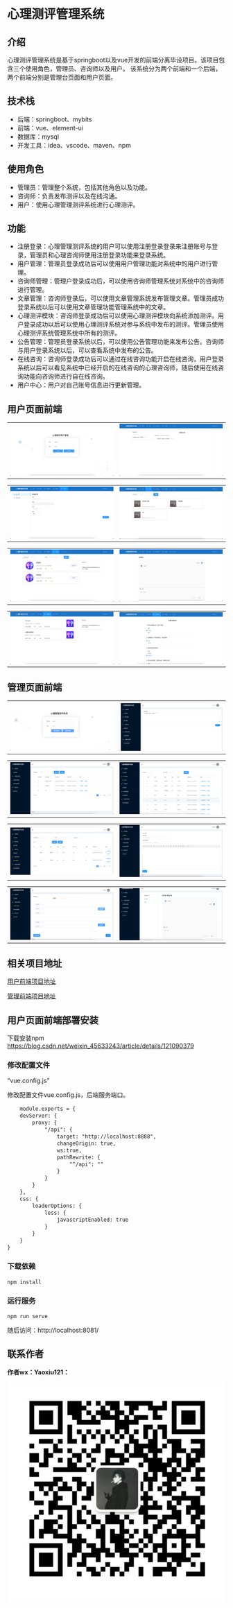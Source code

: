 # 心理测评管理系统

## 介绍
心理测评管理系统是基于springboot以及vue开发的前端分离毕设项目。该项目包含三个使用角色，管理员、咨询师以及用户。
该系统分为两个前端和一个后端，两个前端分别是管理台页面和用户页面。
## 技术栈
- 后端：springboot、mybits
- 前端：vue、element-ui
- 数据库：mysql
- 开发工具：idea、vscode、maven、npm
## 使用角色
- 管理员：管理整个系统，包括其他角色以及功能。
- 咨询师：负责发布测评以及在线沟通。
- 用户：使用心理管理测评系统进行心理测评。

## 功能
- 注册登录：心理管理测评系统的用户可以使用注册登录登录来注册账号与登录，管理员和心理咨询师使用注册登录功能来登录系统。
- 用户管理：管理员登录成功后可以使用用户管理功能对系统中的用户进行管理。
- 咨询师管理：管理户登录成功后，可以使用咨询师管理系统对系统中的咨询师进行管理。
- 文章管理：咨询师登录后，可以使用文章管理系统发布管理文章。管理员成功登录系统以后可以使用文章管理功能管理系统中的文章。
- 心理测评模块：咨询师登录成功后可以使用心理测评模块向系统添加测评。用户登录成功以后可以使用心理测评系统对参与系统中发布的测评。管理员使用心理测评系统管理系统中所有的测评。
- 公告管理：管理员登录系统以后，可以使用公告管理功能来发布公告。咨询师与用户登录系统以后，可以查看系统中发布的公告。
- 在线咨询：咨询师登录成功后可以通过在线咨询功能开启在线咨询，用户登录系统以后可以看见系统中已经开启的在线咨询的心理咨询师，随后使用在线咨询功能向咨询师进行自在线咨询。
- 用户中心：用户对自己账号信息进行更新管理。

## 用户页面前端

<table>
    <tr>
        <td><img src="doc/user/用户登录.png"/></td>
        <td><img src="doc/user/用户首页.png"/></td>
    </tr>
</table>
<table>
    <tr>
        <td><img src="doc/user/用户中心.png"/></td>
        <td><img src="doc/user/文章.png"/></td>
    </tr>
</table>
<table>
    <tr>
        <td><img src="doc/user/咨询师页面.png"/></td>
        <td><img src="doc/user/用户在线咨询.png"/></td>
    </tr>
</table>
<table>
    <tr>
        <td><img src="doc/user/在线测评.png"/></td>
        <td><img src="doc/user/心理调查问卷.png"/></td>
    </tr>
</table>

## 管理页面前端

<table>
    <tr>
        <td><img src="doc/admin/管理员登录页面.png"/></td>
        <td><img src="doc/admin/管理员管理页面.png"/></td>
    </tr>
</table>
<table>
    <tr>
        <td><img src="doc/admin/咨询师管理页面.png"/></td>
        <td><img src="doc/admin/用户管理.png"/></td>
    </tr>
</table>
<table>
    <tr>
        <td><img src="doc/admin/咨询师管理.png"/></td>
        <td><img src="doc/admin/发布文章.png"/></td>
    </tr>
</table>
<table>
    <tr>
        <td><img src="doc/admin/添加问卷.png"/></td>
        <td><img src="doc/admin/在线咨询页面.png"/></td>
    </tr>
</table>

## 相关项目地址
[用户前端项目地址](https://gitee.com/MrBaoLu/psy_user)

[管理前端项目地址]()


## 用户页面前端部署安装

下载安装npm
https://blog.csdn.net/weixin_45633243/article/details/121090379

### 修改配置文件
“vue.config.js”

修改配置文件vue.config.js，后端服务端口。
```
    module.exports = {
	devServer: {
		proxy: {
			"/api": {
				target: "http://localhost:8888",
				changeOrigin: true,
				ws:true,
				pathRewrite: {
					"^/api": ""
				}
			}
		}
	},
	css: {
        loaderOptions: {
            less: {
                javascriptEnabled: true
            }
        }
    }
}

```
### 下载依赖

```
npm install
```

### 运行服务
```
npm run serve
```

随后访问：http://localhost:8081/ 

## 联系作者

<b>作者wx：Yaoxiu121：</b><br>
<p><img src="doc/wx.jpg" alt="微信二维码"></p>